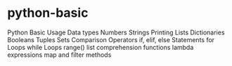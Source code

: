 # python-basic
Python Basic Usage
Data types
Numbers
Strings
Printing
Lists
Dictionaries
Booleans
Tuples
Sets
Comparison Operators
if, elif, else Statements
for Loops
while Loops
range()
list comprehension
functions
lambda expressions
map and filter
methods
